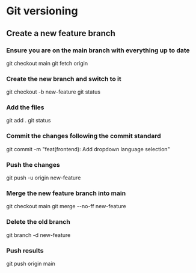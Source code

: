 # Git versioning
## Create a new feature branch
### Ensure you are on the main branch with everything up to date
git checkout main
git fetch origin
### Create the new branch and switch to it
git checkout -b new-feature
git status
### Add the files
git add .
git status
### Commit the changes following the commit standard
git commit -m "feat(frontend): Add dropdown language selection"
### Push the changes
git push -u origin new-feature
### Merge the new feature branch into main
git checkout main
git merge --no-ff new-feature
### Delete the old branch
git branch -d new-feature
### Push results
git push origin main
